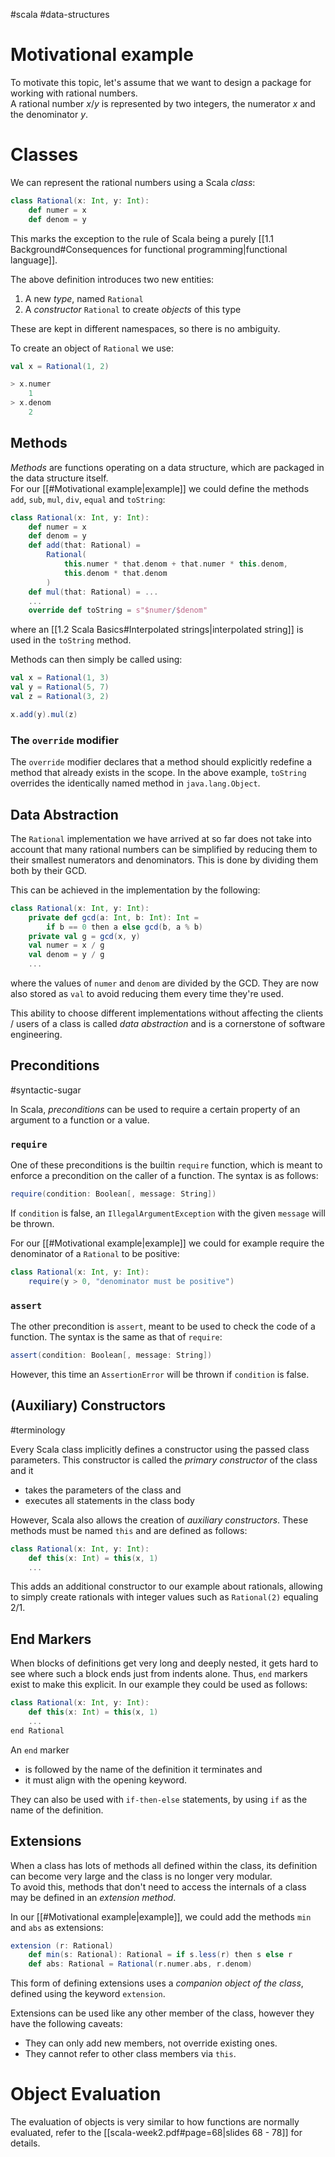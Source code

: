 #scala #data-structures 
# Motivational example
To motivate this topic, let's assume that we want to design a package for working with rational numbers.  
A rational number $x/y$ is represented by two integers, the numerator $x$ and the denominator $y$.

# Classes
We can represent the rational numbers using a Scala *class*:
```Scala
class Rational(x: Int, y: Int):
	def numer = x
	def denom = y
```
This marks the exception to the rule of Scala being a purely [[1.1 Background#Consequences for functional programming|functional language]].

The above definition introduces two new entities:
1. A new *type*, named `Rational`
2. A *constructor* `Rational` to create *objects* of this type

These are kept in different namespaces, so there is no ambiguity.

To create an object of `Rational` we use:
```Scala
val x = Rational(1, 2)

> x.numer
	1
> x.denom
	2
```

## Methods
*Methods* are functions operating on a data structure, which are packaged in the data structure itself.  
For our [[#Motivational example|example]] we could define the methods `add`, `sub`, `mul`, `div`, `equal` and `toString`:
```Scala
class Rational(x: Int, y: Int):
	def numer = x
	def denom = y
	def add(that: Rational) =
		Rational(
			this.numer * that.denom + that.numer * this.denom,
			this.denom * that.denom
		)
	def mul(that: Rational) = ...
	...
	override def toString = s"$numer/$denom"
```
where an [[1.2 Scala Basics#Interpolated strings|interpolated string]] is used in the `toString` method.

Methods can then simply be called using:
```Scala
val x = Rational(1, 3)
val y = Rational(5, 7)
val z = Rational(3, 2)

x.add(y).mul(z)
```
### The `override` modifier
The `override` modifier declares that a method should explicitly redefine a method that already exists in the scope. In the above example, `toString` overrides the identically named method in `java.lang.Object`.

## Data Abstraction
The `Rational` implementation we have arrived at so far does not take into account that many rational numbers can be simplified by reducing them to their smallest numerators and denominators. This is done by dividing them both by their GCD.

This can be achieved in the implementation by the following:
```Scala
class Rational(x: Int, y: Int):
	private def gcd(a: Int, b: Int): Int =
		if b == 0 then a else gcd(b, a % b)
	private val g = gcd(x, y)
	val numer = x / g
	val denom = y / g
	...
```
where the values of `numer` and `denom` are divided by the GCD. They are now also stored as `val` to avoid reducing them every time they're used.

This ability to choose different implementations without affecting the clients / users of a class is called *data abstraction* and is a cornerstone of software engineering.

## Preconditions
#syntactic-sugar 

In Scala, *preconditions* can be used to require a certain property of an argument to a function or a value.

### `require`
One of these preconditions is the builtin `require` function, which is meant to enforce a precondition on the caller of a function. The syntax is as follows:
```Scala
require(condition: Boolean[, message: String])
```
If `condition` is false, an `IllegalArgumentException` with the given `message` will be thrown.

For our [[#Motivational example|example]] we could for example require the denominator of a `Rational` to be positive:
```Scala
class Rational(x: Int, y: Int):
	require(y > 0, "denominator must be positive")
```

### `assert`
The other precondition is `assert`, meant to be used to check the code of a function. The syntax is the same as that of `require`:
```Scala
assert(condition: Boolean[, message: String])
```
However, this time an `AssertionError` will be thrown if `condition` is false.

## (Auxiliary) Constructors
#terminology 

Every Scala class implicitly defines a constructor using the passed class parameters. This constructor is called the *primary constructor* of the class and it
- takes the parameters of the class and
- executes all statements in the class body

However, Scala also allows the creation of *auxiliary constructors*. These methods must be named `this` and are defined as follows:
```Scala
class Rational(x: Int, y: Int):
	def this(x: Int) = this(x, 1)
	...
```
This adds an additional constructor to our example about rationals, allowing to simply create rationals with integer values such as `Rational(2)` equaling $2/1$.

## End Markers
When blocks of definitions get very long and deeply nested, it gets hard to see where such a block ends just from indents alone.
Thus, `end` markers exist to make this explicit. In our example they could be used as follows:
```Scala
class Rational(x: Int, y: Int):
	def this(x: Int) = this(x, 1)
	...
end Rational
```
An `end` marker 
- is followed by the name of the definition it terminates and
- it must align with the opening keyword.

They can also be used with `if-then-else` statements, by using `if` as the name of the definition.

## Extensions
When a class has lots of methods all defined within the class, its definition can become very large and the class is no longer very modular.  
To avoid this, methods that don't need to access the internals of a class may be defined in an *extension method*. 

In our [[#Motivational example|example]], we could add the methods `min` and `abs` as extensions:
```Scala
extension (r: Rational)
	def min(s: Rational): Rational = if s.less(r) then s else r
	def abs: Rational = Rational(r.numer.abs, r.denom)
```
This form of defining extensions uses a *companion object of the class*, defined using the keyword `extension`.

Extensions can be used like any other member of the class, however they have the following caveats:
- They can only add new members, not override existing ones.
- They cannot refer to other class members via `this`.

# Object Evaluation
The evaluation of objects is very similar to how functions are normally evaluated, refer to the [[scala-week2.pdf#page=68|slides 68 - 78]] for details.